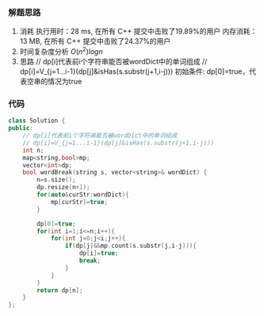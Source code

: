 ### 解题思路
1. 消耗
执行用时：28 ms, 在所有 C++ 提交中击败了19.89%的用户
内存消耗：13 MB, 在所有 C++ 提交中击败了24.37%的用户
2. 时间复杂度分析
$O(n^2)logn$
3. 思路
    // dp[i]代表前i个字符串能否被wordDict中的单词组成
    // dp[i]=V_{j=1...i-1}(dp[j]&isHas(s.substr(j+1,i-j)))
    初始条件: dp[0]=true，代表空串的情况为true
### 代码

```cpp
class Solution {
public:
    // dp[i]代表前i个字符串能否被wordDict中的单词组成
    // dp[i]=V_{j=1...i-1}(dp[j]&isHas(s.substr(j+1,i-j)))
    int n;
    map<string,bool>mp;
    vector<int>dp;
    bool wordBreak(string s, vector<string>& wordDict) {
        n=s.size();
        dp.resize(n+1);
        for(auto&curStr:wordDict){
            mp[curStr]=true;
        }

        dp[0]=true;
        for(int i=1;i<=n;i++){
            for(int j=0;j<i;j++){
                if(dp[j]&&mp.count(s.substr(j,i-j))){
                    dp[i]=true;
                    break;
                }
            }
        }
        return dp[n];
    }
};
```
